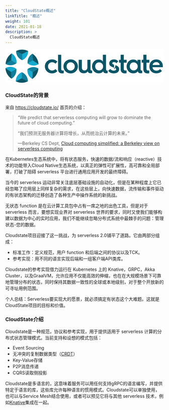 ```yaml
---
title: "CloudState概述"
linkTitle: "概述"
weight: 101
date: 2021-01-18
description: >
  CloudState概述
---
```


![](images/logo-withtext.png)

### CloudState的背景

来自 https://cloudstate.io/ 首页的介绍：

> “We predict that serverless computing will grow to dominate the future of cloud computing.”
> 
> “我们预测无服务器计算将增长，从而统治云计算的未来。”
> 
> —Berkeley CS Dept, [Cloud computing simplified: a Berkeley view on serverless computing](https://arxiv.org/abs/1902.03383)

在Kubernetes生态系统中，将有状态服务，快速的数据/流和响应（reactive）技术的功能带入Cloud Native生态系统，以真正的弹性可扩展性，高可靠和全局部署，打破了阻碍 serverless 平台进行通用应用开发的最终障碍。

当今的 serverless 运动非常关注底层基础设施的自动化，但是在某种程度上它已经忽略了应用层上同样复杂的需求，在这些层上，向快速数据，流传输和事件驱动的有状态架构的迁移创造了各种生产中操作系统的新挑战。

无状态 function 是在云计算工具包中占有一席之地的出色工具，但是对于 serverless 而言，要想实现业界对 serverless 世界的要求，同时又使我们能够构建以数据为中心的实时应用，我们不能继续忽略分布式系统中最棘手的问题：管理状态-您的数据。

Cloudstate项目迎接了这一挑战，为 serverless 2.0铺平了道路。它由两部分组成：

- 标准工作：定义规范，用户 function 和后端之间的协议以及TCK。
- 参考实现：用不同的语言实现后端和一组客户端API类库。

Cloudstate的参考实现借力运行在 Kubernetes 上的 Knative，GRPC，Akka Cluster，以及GraalVM，允许应用不仅能高效的伸缩，也在在大规模场景下可靠地管理分布的状态，同时保持其数据一致性的全球或本地级别，对于整个开放新的可寻址用例范围。

个人总结：Serverless要实现大的愿景，就必须搞定有状态这个大难题。这就是CloudState项目的目标和价值。

### CloudState介绍

Cloudstate是一种规范，协议和参考实现，用于提供适用于 serverless 计算的分布式状态管理模式。当前支持和设想的模式包括：

- Event Sourcing
- 无冲突的复制数据类型（[CRDT](https://en.wikipedia.org/wiki/Conflict-free_replicated_data_type)）
- Key-Value存储
- P2P消息传递
- CQRS读取侧投影

Cloudstate是多语言的，这意味着服务可以用任何支持gRPC的语言编写，并提供特定于语言的库，这些库允许每种语言的惯用模式。Cloudstate可以单独使用，也可以与Service Mesh结合使用，或者可以预见它将与其他 serverless 技术，例如[Knative](https://knative.dev/)集成在一起。

